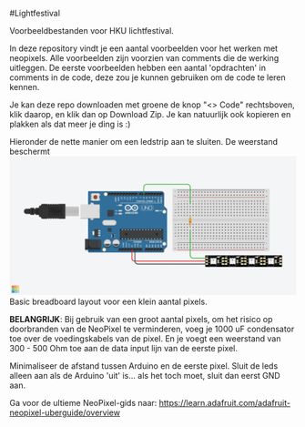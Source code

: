 #Lightfestival

Voorbeeldbestanden voor HKU lichtfestival.

In deze repository vindt je een aantal voorbeelden voor het werken met neopixels. Alle voorbeelden zijn voorzien van comments die de werking uitleggen. 
De eerste voorbeelden hebben een aantal 'opdrachten' in comments in de code, deze zou je kunnen gebruiken om de code te leren kennen.

Je kan deze repo downloaden met groene de knop "<> Code" rechtsboven, klik daarop, en klik dan op Download Zip. Je kan natuurlijk ook kopieren en plakken als dat meer je ding is :)

Hieronder de nette manier om een ledstrip aan te sluiten. De weerstand beschermt 
![basis breadboard setup](images/Neopixels%20basic.png)
Basic breadboard layout voor een klein aantal pixels.

__BELANGRIJK__: 
Bij gebruik van een groot aantal pixels, om het risico op doorbranden van de NeoPixel te verminderen, voeg je 1000 uF condensator toe over de voedingskabels van de pixel. En je voegt een weerstand van 300 - 500 Ohm toe aan de data input lijn van de eerste pixel.

Minimaliseer de afstand tussen Arduino en de eerste pixel. 
Sluit de leds alleen aan als de Arduino 'uit' is... als het toch moet, sluit dan eerst GND aan.

Ga voor de ultieme NeoPixel-gids naar:
https://learn.adafruit.com/adafruit-neopixel-uberguide/overview